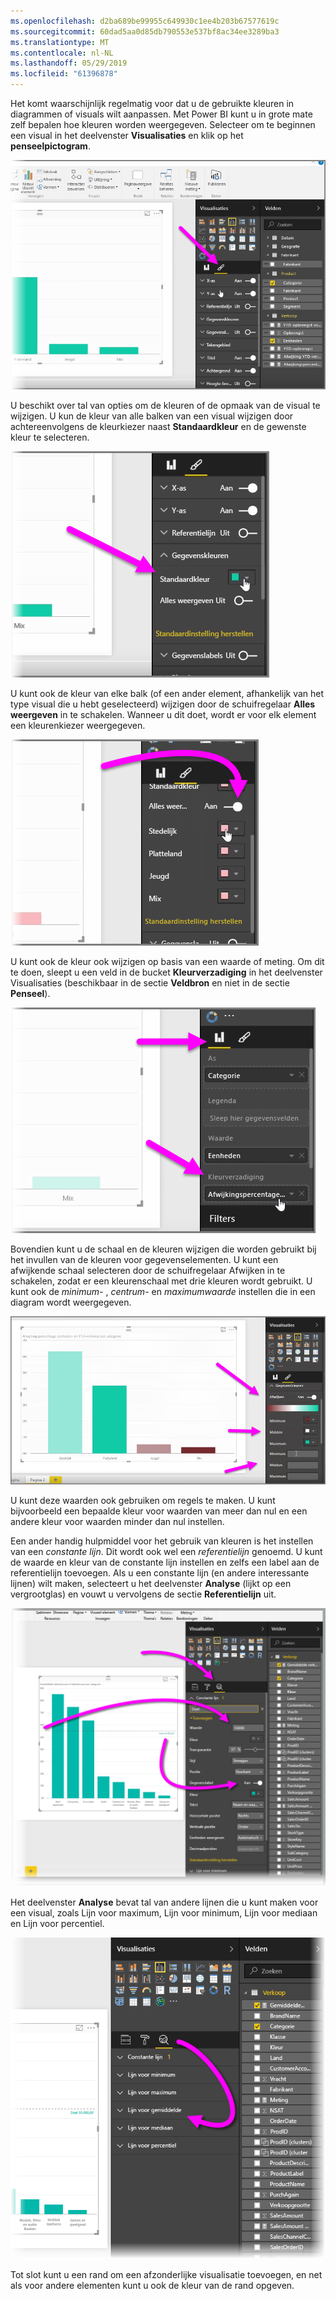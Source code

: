 ```yaml
---
ms.openlocfilehash: d2ba689be99955c649930c1ee4b203b67577619c
ms.sourcegitcommit: 60dad5aa0d85db790553e537bf8ac34ee3289ba3
ms.translationtype: MT
ms.contentlocale: nl-NL
ms.lasthandoff: 05/29/2019
ms.locfileid: "61396878"
---
```

Het komt waarschijnlijk regelmatig voor dat u de gebruikte kleuren in diagrammen of visuals wilt aanpassen. Met Power BI kunt u in grote mate zelf bepalen hoe kleuren worden weergegeven. Selecteer om te beginnen een visual in het deelvenster **Visualisaties** en klik op het **penseelpictogram**.

![](media/3-9a-modifying-colors/3-9a_1.png)

U beschikt over tal van opties om de kleuren of de opmaak van de visual te wijzigen. U kun de kleur van alle balken van een visual wijzigen door achtereenvolgens de kleurkiezer naast **Standaardkleur** en de gewenste kleur te selecteren.

![](media/3-9a-modifying-colors/3-9a_2.png)

U kunt ook de kleur van elke balk (of een ander element, afhankelijk van het type visual die u hebt geselecteerd) wijzigen door de schuifregelaar **Alles weergeven** in te schakelen. Wanneer u dit doet, wordt er voor elk element een kleurenkiezer weergegeven.

![](media/3-9a-modifying-colors/3-9a_3.png)

U kunt ook de kleur ook wijzigen op basis van een waarde of meting. Om dit te doen, sleept u een veld in de bucket **Kleurverzadiging** in het deelvenster Visualisaties (beschikbaar in de sectie **Veldbron** en niet in de sectie **Penseel**).

![](media/3-9a-modifying-colors/3-9a_4.png)

Bovendien kunt u de schaal en de kleuren wijzigen die worden gebruikt bij het invullen van de kleuren voor gegevenselementen. U kunt een afwijkende schaal selecteren door de schuifregelaar Afwijken in te schakelen, zodat er een kleurenschaal met drie kleuren wordt gebruikt. U kunt ook de *minimum-* , *centrum-* en *maximumwaarde* instellen die in een diagram wordt weergegeven.

![](media/3-9a-modifying-colors/3-9a_5.png)

U kunt deze waarden ook gebruiken om regels te maken. U kunt bijvoorbeeld een bepaalde kleur voor waarden van meer dan nul en een andere kleur voor waarden minder dan nul instellen.

Een ander handig hulpmiddel voor het gebruik van kleuren is het instellen van een *constante lijn*. Dit wordt ook wel een *referentielijn* genoemd. U kunt de waarde en kleur van de constante lijn instellen en zelfs een label aan de referentielijn toevoegen. Als u een constante lijn (en andere interessante lijnen) wilt maken, selecteert u het deelvenster **Analyse** (lijkt op een vergrootglas) en vouwt u vervolgens de sectie **Referentielijn** uit.

![](media/3-9a-modifying-colors/3-9a_6.png)

Het deelvenster **Analyse** bevat tal van andere lijnen die u kunt maken voor een visual, zoals Lijn voor maximum, Lijn voor minimum, Lijn voor mediaan en Lijn voor percentiel.

![](media/3-9a-modifying-colors/3-9a_7.png)

Tot slot kunt u een rand om een afzonderlijke visualisatie toevoegen, en net als voor andere elementen kunt u ook de kleur van de rand opgeven.

